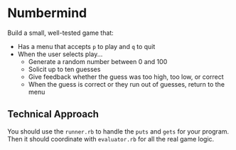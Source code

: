 # Numbermind

Build a small, well-tested game that:

* Has a menu that accepts `p` to play and `q` to quit
* When the user selects play...
  * Generate a random number between 0 and 100
  * Solicit up to ten guesses
  * Give feedback whether the guess was too high, too low, or correct
  * When the guess is correct or they run out of guesses, return to the menu

## Technical Approach

You should use the `runner.rb` to handle the `puts` and `gets` for your program. Then it should coordinate with `evaluator.rb` for all the real game logic.
